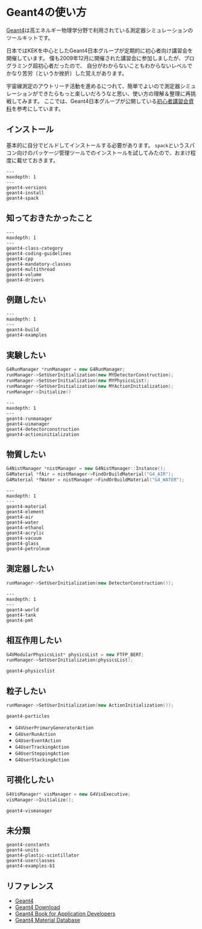 # Geant4の使い方

[Geant4](https://geant4.org/)は高エネルギー物理学分野で利用されている測定器シミュレーションのツールキットです。

日本ではKEKを中心としたGeant4日本グループが定期的に初心者向け講習会を開催しています。
僕も2009年12月に開催された講習会に参加しましたが、プログラミング超初心者だったので、
自分がわからないこともわからないレベルでかなり苦労（というか挫折）した覚えがあります。

宇宙線測定のアウトリーチ活動を進めるにつれて、簡単でよいので測定器シミュレーションができたらもっと楽しいだろうなと思い、使い方の理解＆整理に再挑戦してみます。
ここでは、Geant4日本グループが公開している[初心者講習会資料](https://wiki.kek.jp/display/geant4/Tutorial+Notes+for+Novice+Users)を参考にしています。

## インストール

基本的に自分でビルドしてインストールする必要があります。
``spack``というスパコン向けのパッケージ管理ツールでのインストールを試してみたので、おまけ程度に載せておきます。

```{toctree}
---
maxdepth: 1
---
geant4-versions
geant4-install
geant4-spack
```

## 知っておきたかったこと

```{toctree}
---
maxdepth: 1
---
geant4-class-category
geant4-coding-guidelines
geant4-cpp
geant4-mandatory-classes
geant4-multithread
geant4-volume
geant4-drivers
```

## 例題したい

```{toctree}
---
maxdepth: 1
---
geant4-build
geant4-examples
```

## 実験したい

```cpp
G4RunManager *runManager = new G4RunManager;
runManager->SetUserInitialization(new MYDetectorConstruction);
runManager->SetUserInitialization(new MYPhysicsList);
runManager->SetUserInitialization(new MYActionInitialization);
runManager->Initialize()
```

```{toctree}
---
maxdepth: 1
---
geant4-runmanager
geant4-uimanager
geant4-detectorconstruction
geant4-actioninitialization
```

## 物質したい

```cpp
G4NistManager *nistManager = new G4NistManager::Instance();
G4Material *fAir = nistManager->FindOrBuildMaterial("G4_AIR");
G4Material *fWater = nistManager->FindOrBuildMaterial("G4_WATER");
```

```{toctree}
---
maxdepth: 1
---
geant4-material
geant4-element
geant4-air
geant4-water
geant4-ethanol
geant4-acrylic
geant4-vacuum
geant4-glass
geant4-petroleum
```

## 測定器したい

```cpp
runManager->SetUserInitialization(new DetectorConstruction());
```

```{toctree}
---
maxdepth: 1
---
geant4-world
geant4-tank
geant4-pmt
```

## 相互作用したい

```cpp
G4VModularPhysicsList* physicsList = new FTFP_BERT;
runManager->SetUserInitialization(physicsList);
```

```{toctree}
geant4-physicslist
```

## 粒子したい

```cpp
runManager->SetUserInitialization(new ActionInitialization());
```


```{toctree}
geant4-particles
```

- ``G4VUserPrimaryGeneratorAction``
- ``G4UserRunAction``
- ``G4UserEventAction``
- ``G4UserTrackingAction``
- ``G4UserSteppingAction``
- ``G4UserStackingAction``

## 可視化したい

```cpp
G4VisManager* visManager = new G4VisExecutive;
visManager->Initialize();
```

```{toctree}
geant4-vismanager
```

## 未分類

```{toctree}
geant4-constants
geant4-units
geant4-plastic-scintillator
geant4-userclasses
geant4-examples-b1
```

## リファレンス

- [Geant4](https://geant4.web.cern.ch/)
- [Geant4 Download](https://geant4.web.cern.ch/download/)
- [Geant4 Book for Application Developers](https://geant4-userdoc.web.cern.ch/UsersGuides/ForApplicationDeveloper/html/index.html)
- [Geant4 Material Database](https://geant4-userdoc.web.cern.ch/UsersGuides/ForApplicationDeveloper/html/Appendix/materialNames.html)

